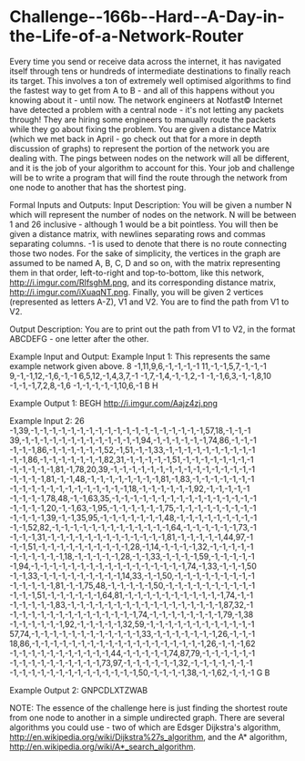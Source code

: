 # Challenge--166b--Hard--A-Day-in-the-Life-of-a-Network-Router
Every time you send or receive data across the internet, it has navigated itself through tens or hundreds of 
intermediate destinations to finally reach its target. This involves a ton of extremely well optimised 
algorithms to find the fastest way to get from A to B - and all of this happens without you knowing about 
it - until now. The network engineers at Notfast© Internet have detected a problem with a central node - it's 
not letting any packets through! They are hiring some engineers to manually route the packets while they go 
about fixing the problem.
You are given a distance Matrix (which we met back in April - go check out that for a more in depth discussion 
of graphs) to represent the portion of the network you are dealing with. The pings between nodes on the 
network will all be different, and it is the job of your algorithm to account for this. Your job and challenge 
will be to write a program that will find the route through the network from one node to another that has 
the shortest ping.

Formal Inputs and Outputs:
Input Description:
You will be given a number N which will represent the number of nodes on the network. N will be between 1 and 
26 inclusive - although 1 would be a bit pointless.
You will then be given a distance matrix, with newlines separating rows and commas separating columns. -1 is 
used to denote that there is no route connecting those two nodes. For the sake of simplicity, the vertices in 
the graph are assumed to be named A, B, C, D and so on, with the matrix representing them in that order, 
left-to-right and top-to-bottom, like this network, http://i.imgur.com/RIfsghM.png, and its corresponding 
distance matrix, http://i.imgur.com/iXuaqNT.png.
Finally, you will be given 2 vertices (represented as letters A-Z), V1 and V2. You are to find the path from V1 
to V2.

Output Description:
You are to print out the path from V1 to V2, in the format ABCDEFG - one letter after the other.

Example Input and Output:
Example Input 1:
This represents the same example network given above.
8
-1,11,9,6,-1,-1,-1,-1
11,-1,-1,5,7,-1,-1,-1
9,-1,-1,12,-1,6,-1,-1
6,5,12,-1,4,3,7,-1
-1,7,-1,4,-1,-1,2,-1
-1,-1,6,3,-1,-1,8,10
-1,-1,-1,7,2,8,-1,6
-1,-1,-1,-1,-1,10,6,-1
B H

Example Output 1:
BEGH
http://i.imgur.com/Aajz4zj.png


Example Input 2:
26
-1,39,-1,-1,-1,-1,-1,-1,-1,-1,-1,-1,-1,-1,-1,-1,-1,-1,-1,-1,-1,57,18,-1,-1,-1
39,-1,-1,-1,-1,-1,-1,-1,-1,-1,-1,-1,-1,-1,94,-1,-1,-1,-1,-1,-1,74,86,-1,-1,-1
-1,-1,-1,86,-1,-1,-1,-1,-1,-1,52,-1,51,-1,-1,33,-1,-1,-1,-1,-1,-1,-1,-1,-1,-1
-1,-1,86,-1,-1,-1,-1,-1,-1,-1,82,31,-1,-1,-1,-1,-1,51,-1,-1,-1,-1,-1,-1,-1,-1
-1,-1,-1,-1,-1,81,-1,78,20,39,-1,-1,-1,-1,-1,-1,-1,-1,-1,-1,-1,-1,-1,-1,-1,-1
-1,-1,-1,-1,81,-1,-1,48,-1,-1,-1,-1,-1,-1,-1,-1,81,-1,83,-1,-1,-1,-1,-1,-1,-1
-1,-1,-1,-1,-1,-1,-1,-1,-1,-1,-1,-1,-1,18,-1,-1,-1,-1,-1,-1,92,-1,-1,-1,-1,-1
-1,-1,-1,-1,78,48,-1,-1,63,35,-1,-1,-1,-1,-1,-1,-1,-1,-1,-1,-1,-1,-1,-1,-1,-1
-1,-1,-1,-1,20,-1,-1,63,-1,95,-1,-1,-1,-1,-1,-1,75,-1,-1,-1,-1,-1,-1,-1,-1,-1
-1,-1,-1,-1,39,-1,-1,35,95,-1,-1,-1,-1,-1,-1,-1,48,-1,-1,-1,-1,-1,-1,-1,-1,-1
-1,-1,52,82,-1,-1,-1,-1,-1,-1,-1,-1,-1,-1,-1,-1,-1,64,-1,-1,-1,-1,-1,-1,73,-1
-1,-1,-1,31,-1,-1,-1,-1,-1,-1,-1,-1,-1,-1,-1,-1,-1,81,-1,-1,-1,-1,-1,44,97,-1
-1,-1,51,-1,-1,-1,-1,-1,-1,-1,-1,-1,-1,28,-1,14,-1,-1,-1,-1,32,-1,-1,-1,-1,-1
-1,-1,-1,-1,-1,-1,18,-1,-1,-1,-1,-1,28,-1,-1,33,-1,-1,-1,-1,59,-1,-1,-1,-1,-1
-1,94,-1,-1,-1,-1,-1,-1,-1,-1,-1,-1,-1,-1,-1,-1,-1,-1,-1,74,-1,33,-1,-1,-1,50
-1,-1,33,-1,-1,-1,-1,-1,-1,-1,-1,-1,14,33,-1,-1,50,-1,-1,-1,-1,-1,-1,-1,-1,-1
-1,-1,-1,-1,-1,81,-1,-1,75,48,-1,-1,-1,-1,-1,50,-1,-1,-1,-1,-1,-1,-1,-1,-1,-1
-1,-1,-1,51,-1,-1,-1,-1,-1,-1,64,81,-1,-1,-1,-1,-1,-1,-1,-1,-1,-1,-1,74,-1,-1
-1,-1,-1,-1,-1,83,-1,-1,-1,-1,-1,-1,-1,-1,-1,-1,-1,-1,-1,-1,-1,-1,-1,87,32,-1
-1,-1,-1,-1,-1,-1,-1,-1,-1,-1,-1,-1,-1,-1,74,-1,-1,-1,-1,-1,-1,-1,-1,79,-1,38
-1,-1,-1,-1,-1,-1,92,-1,-1,-1,-1,-1,32,59,-1,-1,-1,-1,-1,-1,-1,-1,-1,-1,-1,-1
57,74,-1,-1,-1,-1,-1,-1,-1,-1,-1,-1,-1,-1,33,-1,-1,-1,-1,-1,-1,-1,26,-1,-1,-1
18,86,-1,-1,-1,-1,-1,-1,-1,-1,-1,-1,-1,-1,-1,-1,-1,-1,-1,-1,-1,26,-1,-1,-1,62
-1,-1,-1,-1,-1,-1,-1,-1,-1,-1,-1,44,-1,-1,-1,-1,-1,74,87,79,-1,-1,-1,-1,-1,-1
-1,-1,-1,-1,-1,-1,-1,-1,-1,-1,73,97,-1,-1,-1,-1,-1,-1,32,-1,-1,-1,-1,-1,-1,-1
-1,-1,-1,-1,-1,-1,-1,-1,-1,-1,-1,-1,-1,-1,50,-1,-1,-1,-1,38,-1,-1,62,-1,-1,-1
G B

Example Output 2:
GNPCDLXTZWAB

NOTE:
The essence of the challenge here is just finding the shortest route from one node to another 
in a simple undirected graph. There are several algorithms you could use - two of which 
are Edsger Dijkstra's algorithm, http://en.wikipedia.org/wiki/Dijkstra%27s_algorithm, and 
the A* algorithm, http://en.wikipedia.org/wiki/A*_search_algorithm.
